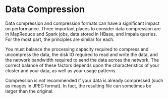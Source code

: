 <!-- TITLE: Data Compression -->
<!-- SUBTITLE: A quick summary of Data Compression -->

# Data Compression
Data compression and compression formats can have a significant impact on performance. Three important places to consider data compression are in MapReduce and Spark jobs, data stored in HBase, and Impala queries. For the most part, the principles are similar for each.

You must balance the processing capacity required to compress and uncompress the data, the disk IO required to read and write the data, and the network bandwidth required to send the data across the network. The correct balance of these factors depends upon the characteristics of your cluster and your data, as well as your usage patterns.

Compression is not recommended if your data is already compressed (such as images in JPEG format). In fact, the resulting file can sometimes be larger than the original.